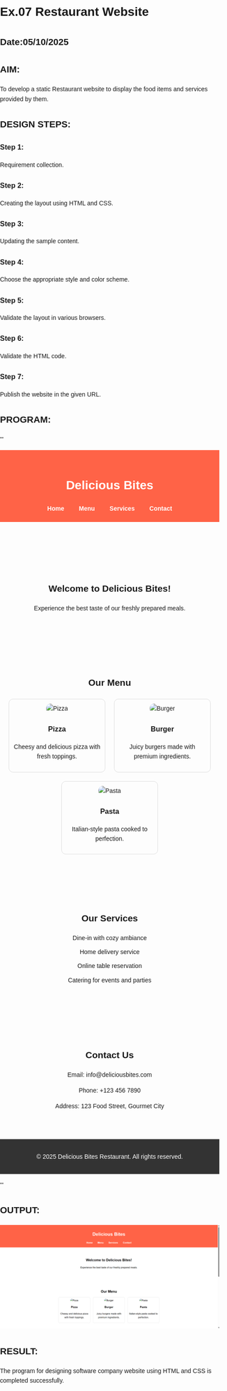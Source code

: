 # Ex.07 Restaurant Website
## Date:05/10/2025

## AIM:
To develop a static Restaurant website to display the food items and services provided by them.

## DESIGN STEPS:

### Step 1:
Requirement collection.

### Step 2:
Creating the layout using HTML and CSS.

### Step 3:
Updating the sample content.

### Step 4:
Choose the appropriate style and color scheme.

### Step 5:
Validate the layout in various browsers.

### Step 6:
Validate the HTML code.

### Step 7:
Publish the website in the given URL.

## PROGRAM:
'''
<!DOCTYPE html>
<html lang="en">
<head>
<meta charset="UTF-8">
<meta name="viewport" content="width=device-width, initial-scale=1.0">
<title>Delicious Bites Restaurant</title>
<style>
    body { font-family: Arial, sans-serif; margin:0; padding:0; line-height:1.6; }
    header { background:#ff6347; color:white; padding:20px 0; text-align:center; }
    header nav a { color:white; margin:0 15px; text-decoration:none; font-weight:bold; }
    header nav a:hover { text-decoration:underline; }
    section { padding:50px 20px; text-align:center; }
    .food-items { display:flex; justify-content:center; gap:20px; flex-wrap:wrap; margin-top:20px; }
    .food-item { border:1px solid #ddd; padding:10px; width:200px; border-radius:10px; }
    .food-item img { width:100%; border-radius:10px; }
    ul { list-style:none; padding:0; }
    ul li { margin:10px 0; }
    footer { background:#333; color:white; text-align:center; padding:15px 0; }
</style>
</head>
<body>

<header>
    <h1>Delicious Bites</h1>
    <nav>
        <a href="#home">Home</a>
        <a href="#menu">Menu</a>
        <a href="#services">Services</a>
        <a href="#contact">Contact</a>
    </nav>
</header>

<section id="home">
    <h2>Welcome to Delicious Bites!</h2>
    <p>Experience the best taste of our freshly prepared meals.</p>
</section>

<section id="menu">
    <h2>Our Menu</h2>
    <div class="food-items">
        <div class="food-item">
            <img src="https://via.placeholder.com/150" alt="Pizza">
            <h3>Pizza</h3>
            <p>Cheesy and delicious pizza with fresh toppings.</p>
        </div>
        <div class="food-item">
            <img src="https://via.placeholder.com/150" alt="Burger">
            <h3>Burger</h3>
            <p>Juicy burgers made with premium ingredients.</p>
        </div>
        <div class="food-item">
            <img src="https://via.placeholder.com/150" alt="Pasta">
            <h3>Pasta</h3>
            <p>Italian-style pasta cooked to perfection.</p>
        </div>
    </div>
</section>

<section id="services">
    <h2>Our Services</h2>
    <ul>
        <li>Dine-in with cozy ambiance</li>
        <li>Home delivery service</li>
        <li>Online table reservation</li>
        <li>Catering for events and parties</li>
    </ul>
</section>

<section id="contact">
    <h2>Contact Us</h2>
    <p>Email: info@deliciousbites.com</p>
    <p>Phone: +123 456 7890</p>
    <p>Address: 123 Food Street, Gourmet City</p>
</section>

<footer>
    <p>&copy; 2025 Delicious Bites Restaurant. All rights reserved.</p>
</footer>

</body>
</html>

'''

## OUTPUT:
![alt text](<Screenshot 2025-10-11 142624.png>)

## RESULT:
The program for designing software company website using HTML and CSS is completed successfully.
